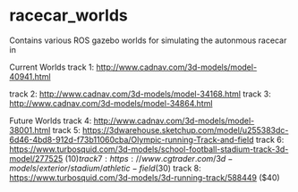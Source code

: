# racecar_worlds
Contains various ROS gazebo worlds for simulating the autonmous racecar in

Current Worlds
track 1: http://www.cadnav.com/3d-models/model-40941.html

track 2: http://www.cadnav.com/3d-models/model-34168.html
track 3: http://www.cadnav.com/3d-models/model-34864.html

Future Worlds
track 4: http://www.cadnav.com/3d-models/model-38001.html
track 5: https://3dwarehouse.sketchup.com/model/u255383dc-6d46-4bd8-912d-f73b11060cba/Olympic-running-Track-and-field
track 6: https://www.turbosquid.com/3d-models/school-football-stadium-track-3d-model/277525 ($10)
track 7: https://www.cgtrader.com/3d-models/exterior/stadium/athletic-field ($30)
track 8: https://www.turbosquid.com/3d-models/3d-running-track/588449 ($40)
